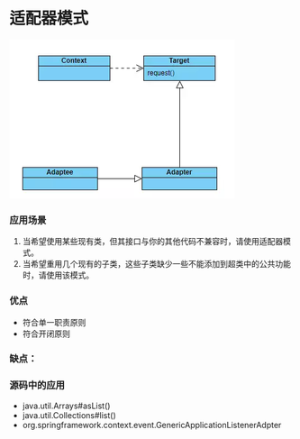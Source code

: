 # 适配器模式

![类图](../img/adapter.png)

### 应用场景

1. 当希望使用某些现有类，但其接口与你的其他代码不兼容时，请使用适配器模式。
2. 当希望重用几个现有的子类，这些子类缺少一些不能添加到超类中的公共功能时，请使用该模式。

### 优点

- 符合单一职责原则
- 符合开闭原则

### 缺点：



### 源码中的应用

- java.util.Arrays#asList()
- java.util.Collections#list()
- org.springframework.context.event.GenericApplicationListenerAdpter

